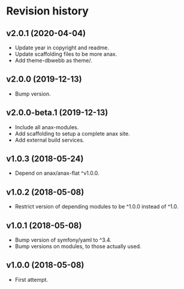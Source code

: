 Revision history
=================================



v2.0.1 (2020-04-04)
---------------------------------

* Update year in copyright and readme.
* Update scaffolding files to be more anax.
* Add theme-dbwebb as theme/.



v2.0.0 (2019-12-13)
---------------------------------

* Bump version.



v2.0.0-beta.1 (2019-12-13)
---------------------------------

* Include all anax-modules.
* Add scaffolding to setup a complete anax site.
* Add external build services.



v1.0.3 (2018-05-24)
---------------------------------

* Depend on anax/anax-flat ^v1.0.0.



v1.0.2 (2018-05-08)
---------------------------------

* Restrict version of depending modules to be ^1.0.0 instead of ^1.0.


v1.0.1 (2018-05-08)
---------------------------------

* Bump version of symfony/yaml to ^3.4.
* Bump versions on modules, to those actually used.



v1.0.0 (2018-05-08)
---------------------------------

* First attempt.
